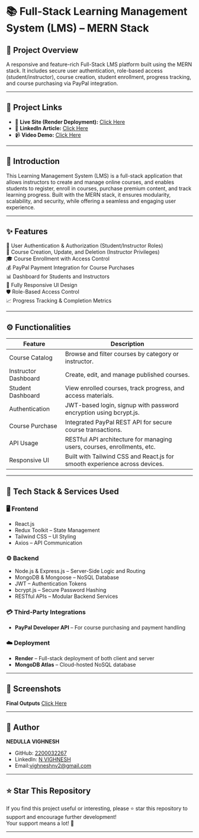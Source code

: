 # 📚 Full-Stack Learning Management System (LMS) – MERN Stack

## 🚀 Project Overview

A responsive and feature-rich Full-Stack LMS platform built using the MERN stack. It includes secure user authentication, role-based access (student/instructor), course creation, student enrollment, progress tracking, and course purchasing via PayPal integration.

---

## 🔗 Project Links

- 🔗 **Live Site (Render Deployment):** [Click Here](https://learning-management-system-mern-tech-a5ka.onrender.com)
- 📰 **LinkedIn Article:** [Click Here](https://www.linkedin.com/in/n-vighnesh-5b74aa24a/recent-activity/articles/)
- 📹 **Video Demo:** [Click Here](https://drive.google.com/file/d/17Xh0YOEnYOLmzIMBURj3xbKDpq7UG2jB/view?usp=sharing)

---

## 📰 Introduction

This Learning Management System (LMS) is a full-stack application that allows instructors to create and manage online courses, and enables students to register, enroll in courses, purchase premium content, and track learning progress. Built with the MERN stack, it ensures modularity, scalability, and security, while offering a seamless and engaging user experience.

---

## ✨ Features

🔐 User Authentication & Authorization (Student/Instructor Roles)  
📘 Course Creation, Update, and Deletion (Instructor Privileges)  
🎓 Course Enrollment with Access Control  
💰 PayPal Payment Integration for Course Purchases  
📊 Dashboard for Students and Instructors  
📱 Fully Responsive UI Design  
🛡️ Role-Based Access Control  
📈 Progress Tracking & Completion Metrics  

---

## ⚙️ Functionalities

| Feature               | Description                                                                 |
|-----------------------|-----------------------------------------------------------------------------|
| Course Catalog        | Browse and filter courses by category or instructor.                        |
| Instructor Dashboard  | Create, edit, and manage published courses.                                 |
| Student Dashboard     | View enrolled courses, track progress, and access materials.                |
| Authentication        | JWT-based login, signup with password encryption using bcrypt.js.           |
| Course Purchase       | Integrated PayPal REST API for secure course transactions.                  |
| API Usage             | RESTful API architecture for managing users, courses, enrollments, etc.     |
| Responsive UI         | Built with Tailwind CSS and React.js for smooth experience across devices.  |

---

## 🧰 Tech Stack & Services Used

### 🖥️ Frontend

- React.js  
- Redux Toolkit – State Management  
- Tailwind CSS – UI Styling  
- Axios – API Communication  

### ⚙️ Backend

- Node.js & Express.js – Server-Side Logic and Routing  
- MongoDB & Mongoose – NoSQL Database  
- JWT – Authentication Tokens  
- bcrypt.js – Secure Password Hashing  
- RESTful APIs – Modular Backend Services  

### 💳 Third-Party Integrations

- **PayPal Developer API** – For course purchasing and payment handling  

### ☁️ Deployment

- **Render** – Full-stack deployment of both client and server  
- **MongoDB Atlas** – Cloud-hosted NoSQL database  

---

## 📸 Screenshots

**Final Outputs**
[Click Here](Final_Outputs/)

---

## 👤 Author

**NEDULLA VIGHNESH**  
- GitHub: [2200032267](https://github.com/2200032267)  
- LinkedIn: [N VIGHNESH](https://www.linkedin.com/in/n-vighnesh-5b74aa24a)  
- Email:vighneshnv2@gmail.com
---
## ⭐ Star This Repository

If you find this project useful or interesting, please ⭐ star this repository to support and encourage further development!  
Your support means a lot! 🙏

---
